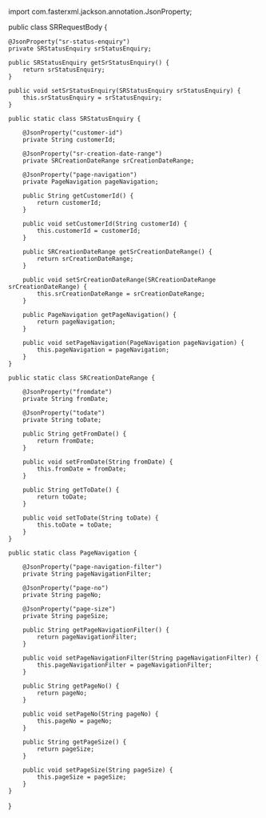 import com.fasterxml.jackson.annotation.JsonProperty;

public class SRRequestBody {

    @JsonProperty("sr-status-enquiry")
    private SRStatusEnquiry srStatusEnquiry;

    public SRStatusEnquiry getSrStatusEnquiry() {
        return srStatusEnquiry;
    }

    public void setSrStatusEnquiry(SRStatusEnquiry srStatusEnquiry) {
        this.srStatusEnquiry = srStatusEnquiry;
    }

    public static class SRStatusEnquiry {

        @JsonProperty("customer-id")
        private String customerId;

        @JsonProperty("sr-creation-date-range")
        private SRCreationDateRange srCreationDateRange;

        @JsonProperty("page-navigation")
        private PageNavigation pageNavigation;

        public String getCustomerId() {
            return customerId;
        }

        public void setCustomerId(String customerId) {
            this.customerId = customerId;
        }

        public SRCreationDateRange getSrCreationDateRange() {
            return srCreationDateRange;
        }

        public void setSrCreationDateRange(SRCreationDateRange srCreationDateRange) {
            this.srCreationDateRange = srCreationDateRange;
        }

        public PageNavigation getPageNavigation() {
            return pageNavigation;
        }

        public void setPageNavigation(PageNavigation pageNavigation) {
            this.pageNavigation = pageNavigation;
        }
    }

    public static class SRCreationDateRange {

        @JsonProperty("fromdate")
        private String fromDate;

        @JsonProperty("todate")
        private String toDate;

        public String getFromDate() {
            return fromDate;
        }

        public void setFromDate(String fromDate) {
            this.fromDate = fromDate;
        }

        public String getToDate() {
            return toDate;
        }

        public void setToDate(String toDate) {
            this.toDate = toDate;
        }
    }

    public static class PageNavigation {

        @JsonProperty("page-navigation-filter")
        private String pageNavigationFilter;

        @JsonProperty("page-no")
        private String pageNo;

        @JsonProperty("page-size")
        private String pageSize;

        public String getPageNavigationFilter() {
            return pageNavigationFilter;
        }

        public void setPageNavigationFilter(String pageNavigationFilter) {
            this.pageNavigationFilter = pageNavigationFilter;
        }

        public String getPageNo() {
            return pageNo;
        }

        public void setPageNo(String pageNo) {
            this.pageNo = pageNo;
        }

        public String getPageSize() {
            return pageSize;
        }

        public void setPageSize(String pageSize) {
            this.pageSize = pageSize;
        }
    }
}
